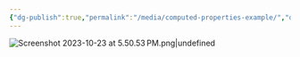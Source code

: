 ```yaml
---
{"dg-publish":true,"permalink":"/media/computed-properties-example/","dgHomeLink":true}
---
```


![Screenshot 2023-10-23 at 5.50.53 PM.png|undefined](/img/user/Media/Screenshot%202023-10-23%20at%205.50.53%E2%80%AFPM.png)